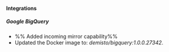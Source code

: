 
#### Integrations
##### Google BigQuery
- %% Added incoming mirror capability%%
- Updated the Docker image to: *demisto/bigquery:1.0.0.27342*.
